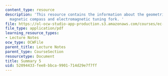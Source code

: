 ```yaml
---
content_type: resource
description: 'This resource contains the information about the geometrical compass,
  magnetic compass and electromagnetic tuning fork. '
file: https://ol-ocw-studio-app-production.s3.amazonaws.com/courses/ec-050-recreate-experiments-from-history-inform-the-future-from-the-past-galileo-january-iap-2010/52094433fee8bbca9901714d29e7f7ff_MITEC_050IAP10_sum05.pdf
file_type: application/pdf
learning_resource_types:
- Lecture Notes
ocw_type: OCWFile
parent_title: Lecture Notes
parent_type: CourseSection
resourcetype: Document
title: Summary 5
uid: 52094433-fee8-bbca-9901-714d29e7f7ff
---
```

